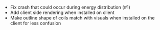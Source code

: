 * Fix crash that could occur during energy distribution (#1)
* Add client side rendering when installed on client
* Make outline shape of coils match with visuals when installed on the client for less confusion
